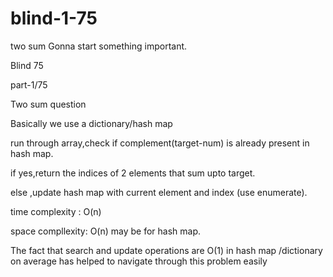 # blind-1-75
two sum 
Gonna start something important.

Blind 75

part-1/75

Two sum question



Basically we use a dictionary/hash map 

run through array,check if complement(target-num) is already present in hash map.

if yes,return the indices of 2 elements that sum upto target.

else ,update hash map with current element and index (use enumerate).

time complexity : O(n)

space compllexity: O(n) may be for hash map.

The fact that search and update operations are O(1) in hash map /dictionary on average has helped to navigate through this problem easily


